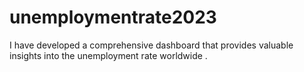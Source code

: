 # unemploymentrate2023
I have developed a comprehensive dashboard that provides valuable insights into the unemployment rate worldwide . 
